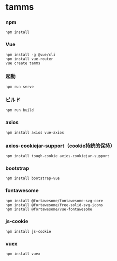 # tamms

### npm
```
npm install
```

### Vue
```
npm install -g @vue/cli
npm install vue-router
vue create tamms
```

### 起動
```
npm run serve
```

### ビルド
```
npm run build
```

### axios
```
npm install axios vue-axios
```

### axios-cookiejar-support（cookie持続的保持）
```
npm install tough-cookie axios-cookiejar-support
```

### bootstrap
```
npm install bootstrap-vue
```

### fontawesome
```
npm install @fortawesome/fontawesome-svg-core
npm install @fortawesome/free-solid-svg-icons
npm install @fortawesome/vue-fontawesome
```

### js-cookie
```
npm install js-cookie
```

### vuex
```
npm install vuex
```

